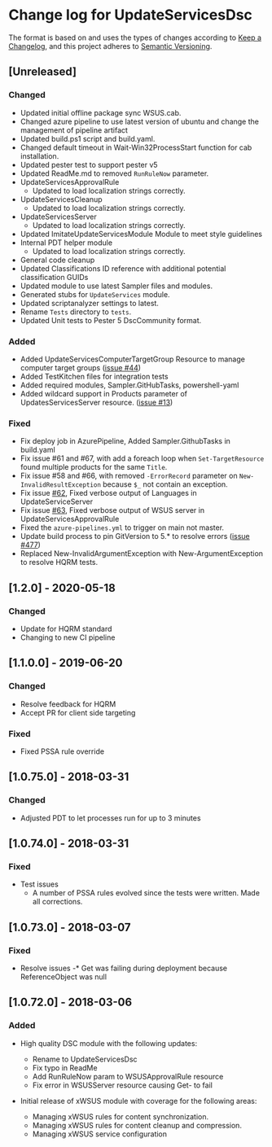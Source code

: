 # Change log for UpdateServicesDsc

The format is based on and uses the types of changes according to [Keep a Changelog](https://keepachangelog.com/en/1.0.0/),
and this project adheres to [Semantic Versioning](https://semver.org/spec/v2.0.0.html).

## [Unreleased]

### Changed

- Updated initial offline package sync WSUS.cab.
- Changed azure pipeline to use latest version of ubuntu and change the management
  of pipeline artifact
- Updated build.ps1 script and build.yaml.
- Changed default timeout in Wait-Win32ProcessStart function for cab installation.
- Updated pester test to support pester v5
- Updated ReadMe.md to removed `RunRuleNow` parameter.
- UpdateServicesApprovalRule
  - Updated to load localization strings correctly.
- UpdateServicesCleanup
  - Updated to load localization strings correctly.
- UpdateServicesServer
  - Updated to load localization strings correctly.
- Updated ImitateUpdateServicesModule Module to meet style guidelines
- Internal PDT helper module
  - Updated to load localization strings correctly.
- General code cleanup
- Updated Classifications ID reference with additional potential classification GUIDs
- Updated module to use latest Sampler files and modules.
- Generated stubs for `UpdateServices` module.
- Updated scriptanalyzer settings to latest.
- Rename `Tests` directory to `tests`.
- Updated Unit tests to Pester 5 DscCommunity format.

### Added

- Added UpdateServicesComputerTargetGroup Resource to manage computer target
  groups ([issue #44](https://github.com/dsccommunity/UpdateServicesDsc/issues/44))
- Added TestKitchen files for integration tests
- Added required modules, Sampler.GitHubTasks, powershell-yaml
- Added wildcard support in Products parameter of UpdatesServicesServer resource.
  ([issue #13](https://github.com/dsccommunity/UpdateServicesDsc/issues/13))

### Fixed

- Fix deploy job in AzurePipeline, Added Sampler.GithubTasks in build.yaml
- Fix issue #61 and #67, with add a foreach loop when `Set-TargetResource` found
multiple products for the same `Title`.
- Fix issue #58 and #66, with removed `-ErrorRecord` parameter on `New-InvalidResultException`
 because `$_` not contain an exception.
- Fix issue [#62](https://github.com/dsccommunity/UpdateServicesDsc/issues/62),
 Fixed verbose output of Languages in UpdateServiceServer
- Fix issue [#63](https://github.com/dsccommunity/UpdateServicesDsc/issues/63),
 Fixed verbose output of WSUS server in UpdateServicesApprovalRule
- Fixed the `azure-pipelines.yml` to trigger on main not master.
- Update build process to pin GitVersion to 5.* to resolve errors
  ([issue #477](https://github.com/gaelcolas/Sampler/issues/477))
- Replaced New-InvalidArgumentException with New-ArgumentException to resolve
  HQRM tests.

## [1.2.0] - 2020-05-18

### Changed

- Update for HQRM standard
- Changing to new CI pipeline

## [1.1.0.0] - 2019-06-20

### Changed

- Resolve feedback for HQRM
- Accept PR for client side targeting

### Fixed

- Fixed PSSA rule override

## [1.0.75.0] - 2018-03-31

### Changed

- Adjusted PDT to let processes run for up to 3 minutes

## [1.0.74.0] - 2018-03-31

### Fixed

- Test issues
  - A number of PSSA rules evolved since the tests were written. Made all corrections.

## [1.0.73.0] - 2018-03-07

### Fixed

- Resolve issues
  -* Get was failing during deployment because ReferenceObject was null

## [1.0.72.0] - 2018-03-06

### Added

- High quality DSC module with the following updates:
  - Rename to UpdateServicesDsc
  - Fix typo in ReadMe
  - Add RunRuleNow param to WSUSApprovalRule resource
  - Fix error in WSUSServer resource causing Get- to fail

- Initial release of xWSUS module with coverage for the following areas:
  - Managing xWSUS rules for content synchronization.
  - Managing xWSUS rules for content cleanup and compression.
  - Managing xWSUS service configuration
